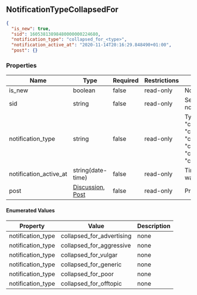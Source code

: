 <h2 id="tocS_NotificationTypeDeletedFor">NotificationTypeCollapsedFor</h2>
<!-- backwards compatibility -->
<a id="schemanotificationtypecollapsedfor"></a>
<a id="schema_NotificationTypeCollapsedFor"></a>
<a id="tocSnotificationtypecollapsedfor"></a>
<a id="tocsnotificationtypecollapsedfor"></a>

```json
{
  "is_new": true,
  "sid": 16053813898480000000224680,
  "notification_type": "collapsed_for_<type>",
  "notification_active_at": "2020-11-14T20:16:29.848490+01:00",
  "post": {}
```

### Properties

|Name|Type|Required|Restrictions|Description|
|---|---|---|---|---|
|is_new|boolean|false|read-only|Notification not yet read|
|sid|string|false|read-only|Serialization id of the notification block|
|notification_type|string|false|read-only|Types: "collapsed_for_advertising", "collapsed_for_aggressive", "collapsed_for_vulgar", "collapsed_for_poor", "collapsed_for_offtopic", "collapsed_for_generic"|
|notification_active_at|string(date-time)|false|read-only|Time when the notification was generated|
|post|[Discussion](#schemadiscussion), [Post](#schemapost)|false|read-only|Primary object involved.|

#### Enumerated Values

|Property|Value|Description|
|---|---|---|
|notification_type|collapsed_for_advertising|none|
|notification_type|collapsed_for_aggressive|none|
|notification_type|collapsed_for_vulgar|none|
|notification_type|collapsed_for_generic|none|
|notification_type|collapsed_for_poor|none|
|notification_type|collapsed_for_offtopic|none|
